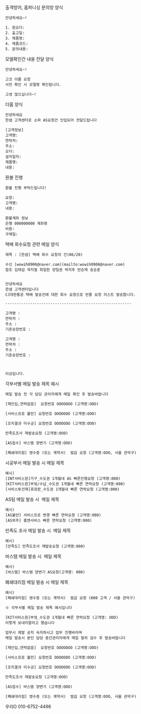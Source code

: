 출격방어, 홈퍼니싱 문의방 양식
```
안녕하세요~!

1. 원오더: 
2. 출고일: 
3. 제품명: 
4. 제품코드: 
5. 문의내용: 
```

모델확인건 내용 전달 양식
```
안녕하세요~!

고코 이름 요청
사진 확인 시 모델명 확인됩니다.

고생 많으십니다~!
```

더홈 양식
```
안녕하세요
한샘 고객센터로 소파 AS요청건 인입되어 전달드립니다

[고객정보] 
고객명: 
연락처: 
주소: 
오더: 
설치일자: 
제품명:
내용: 
```

환불 진행
```
환불 진행 부탁드립니다!

요청: 
고객명: 
내용: 

환불계좌 정보
은행 000000000 계좌명
비용: 
구매일: 
```

택배 회수요청 관련 메일 양식  
```
제목 : [한샘] 택배 회수 요청의 건(06/20)  
  
수신 [wowih0906@naver.com](mailto:wowih0906@naver.com)  
참조 김태섭 곽지철 최일한 양일권 박지후 반승재 송승훈  
  
  
안녕하세요   
한샘 고객센터입니다  
CJ대한통운 택배 발송건에 대한 회수 요청으로 반품 요청 리스트 발송합니다.  
  
--------------------------------------------------------  
  
고객명 :   
연락처 :   
주소 :   
기존송장번호 :   
  
고객명 :   
연락처 :   
주소 :   
기존송장번호 :   
   
  
  
이상입니다.
```

각부서별 메일 발송 제목 예시
```
메일 발송 전 각 담당 관리자에게 메일 확인 후 발송바랍니다   
  
[재인입,연락없음]  요청번호 OOOOOOO (고객명:OOO)  
  
[서비스프로 불만] 요청번호 OOOOOOO (고객명:OOO)  
  
[조치결과 미수긍] 요청번호 OOOOOOO (고객명:OOO)  
  
만족도조사 재발송요청 (고객명:OOO)  
  
[AS접수] 바스템 양변기 (고객명:OOO)  
  
[폐쇄대리점] 영수증 (또는 계약서)  발급 요청 (고객명:OOO, 서울 관악구)
```

시공부서 메일 발송 시 메일 제목 
```
예시)  
[INT서비스원]가구_수도권 1개월내 AS 빠른진행요청 (고객명:000)  
[KIT서비스원]부엌/수납_수도권 1개월내 빠른 연락요청 (고객명:000)  
[서비스투건재]휴장판_수도권 1개월내 빠른 연락요청 (고객명:000)  
```

AS팀 메일 발송 시  메일 제목  
```
예시)  
[AS불만] 서비스프로 변경 빠른 연락요청 (고객명:000)  
[AS외주] 홈앤서비스 빠른 연락요청 (고객명:000)  
```

만족도 조사 메일 발송 시  메일 제목
```
예시)  
[만족도] 만족도조사 재발송요청 (고객명:000)  
```

바스템 메일 발송 시  메일 제목
```
예시)  
[바스템] 바스템 양변기 AS요청(고객명: 000)  
```

폐쇄대리점 메일 발송 시 메일 제목  
```
예시)  
[폐쇄대리점] 영수증 (또는 계약서)  발급 요청 (000 고객 / 서울 관악구)
```


```
※ 각부서별 메일 발송 제목 예시입니다  
  
[KIT서비스원]부엌_수도권 1개월내 빠른 연락요청 (고객명: OOO)  
이렇게 보내지말라고 했습니다  
  
업무시 제발 공지 숙지하시고 업무 진행바라며  
메일 발송시 본인 담당 중간관리자에게 메일 필히 검수 후 발송바랍니다  
  
[재인입,연락없음]  요청번호 OOOOOOO (고객명:OOO)  
  
[서비스프로 불만] 요청번호 OOOOOOO (고객명:OOO)  
  
[조치결과 미수긍] 요청번호 OOOOOOO (고객명:OOO)  
  
만족도조사 재발송요청 (고객명:OOO)  
  
[AS접수] 바스템 양변기 (고객명:OOO)  
  
[폐쇄대리점] 영수증 (또는 계약서)  발급 요청 (고객명:OOO, 서울 관악구)
```


우리O 010-6752-4496
